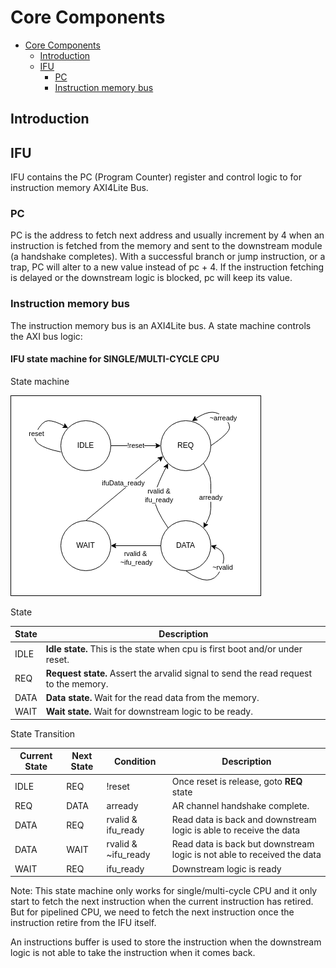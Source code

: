 # Core Components

- [Core Components](#core-components)
  - [Introduction](#introduction)
  - [IFU](#ifu)
    - [PC](#pc)
    - [Instruction memory bus](#instruction-memory-bus)

## Introduction

## IFU

IFU contains the PC (Program Counter) register and control logic to for instruction memory AXI4Lite Bus.

### PC

PC is the address to fetch next address and usually increment by 4 when an instruction is fetched from the memory and
sent to the downstream module (a handshake completes). With a successful branch or jump instruction, or a trap, PC
will alter to a new value instead of pc + 4. If the instruction fetching is delayed or the downstream logic is blocked,
pc will keep its value.

### Instruction memory bus

The instruction memory bus is an AXI4Lite bus. A state machine controls the AXI bus logic:

#### IFU state machine for SINGLE/MULTI-CYCLE CPU

State machine

![State Machine](./assets/IFU_State.drawio.png)

State

| State | Description                                                                          |
| ----- | ------------------------------------------------------------------------------------ |
| IDLE  | **Idle state.**  This is the state when cpu is first boot and/or under reset.        |
| REQ   | **Request state.** Assert the arvalid signal to send the read request to the memory. |
| DATA  | **Data state.**  Wait for the read data from the memory.                             |
| WAIT  | **Wait state.**  Wait for downstream logic to be ready.                              |

State Transition

| Current State | Next State | Condition           | Description                                                             |
| ------------- | ---------- | ------------------- | ----------------------------------------------------------------------- |
| IDLE          | REQ        | !reset              | Once reset is release, goto **REQ** state                               |
| REQ           | DATA       | arready             | AR channel handshake complete.                                          |
| DATA          | REQ        | rvalid & ifu_ready  | Read data is back and downstream logic is able to receive the data      |
| DATA          | WAIT       | rvalid & ~ifu_ready | Read data is back but downstream logic is not able to received the data |
| WAIT          | REQ        | ifu_ready           | Downstream logic is ready                                               |

Note: This state machine only works for single/multi-cycle CPU and it only start to fetch the next instruction when the
current instruction has retired. But for pipelined CPU, we need to fetch the next instruction once the instruction retire
from the IFU itself.

An instructions buffer is used to store the instruction when the downstream logic is not able to take the instruction
when it comes back.